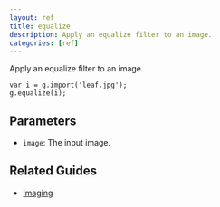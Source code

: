 ```yaml
---
layout: ref
title: equalize
description: Apply an equalize filter to an image.
categories: [ref]
---
```

Apply an equalize filter to an image.

    var i = g.import('leaf.jpg');
    g.equalize(i);

## Parameters
- `image`: The input image.

## Related Guides
- [Imaging](../guide/image.html)
